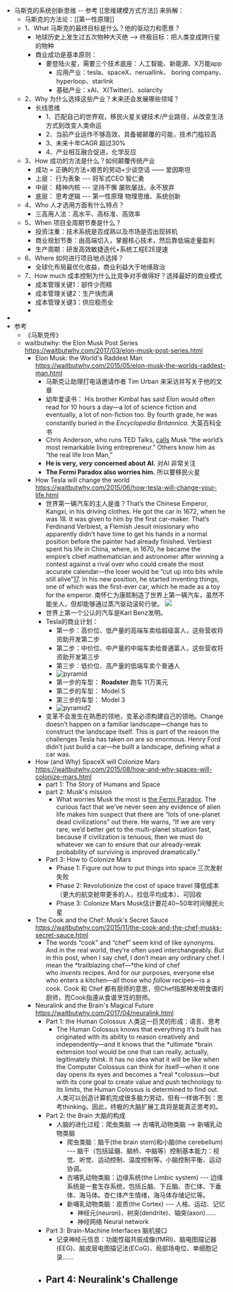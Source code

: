 - 马斯克的系统创新思维 -- 参考 [[思维建模方式方法]] 来拆解：
	- 马斯克的方法论：[[第一性原理]]
	- 1、What 马斯克的最终目标是什么？他的驱动力和愿景？
		- 地球历史上发生过五次物种大灭绝 --> 终极目标：把人类变成跨行星的物种
		- 商业成功是基本原则：
			- 要登陆火星，需要三个技术底座：人工智能、新能源、X万能app
				- 应用产业：tesla、spaceX、neruallink、 boring company、hyperloop、starlink
				- 基础产业：xAI、X(Twitter)、solarcity
	- 2、Why 为什么选择这些产业？未来还会发展哪些领域？
		- 长线思维
			- 1、匹配自己的世界观，移民火星关键技术/产业路径，从改变生活方式到改变人类命运
			- 2、当前产业运作不够高效，具备被颠覆的可能，技术门槛较高
			- 3、未来十年CAGR 超过30%
			- 4、产业相互融合促进，化学反应
	- 3、How 成功的方法是什么？如何颠覆传统产业
		- 成功 = 正确的方法+艰苦的劳动+少谈空话  —— 爱因斯坦
		- 上层： 行为表象 --- 将军式CEO 智仁勇
		- 中层： 精神内核 --- 坚持不懈  屡败屡战，永不放弃
		- 底层： 思考逻辑 --- 第一性原理   物理思维、系统创新
	- 4、Who 人才选用方面有什么特点？
		- 三高用人法：高水平、高标准、高效率
	- 5、When 项目全周期节奏是什么？
		- 投资注重：技术系统是否成熟以及市场是否出现转机
		- 商业规划节奏：由高端切入，掌握核心技术，然后靠低端走量盈利
		- 生产周期：研发高效敏捷迭代+系统工程E2E提速
	- 6、Where 如何进行项目地点选择？
		- 全球化布局最优化收益，商业利益大于地缘政治
	- 7、How much 成本控制为什么比竞争对手做得好？选择最好的商业模式
		- 成本管理关键1：部件少而精
		- 成本管理关键2：生产快而满
		- 成本管理关键3：供应稳而全
		-
-
- 参考
	- 《马斯克传》
	- waitbutwhy: the Elon Musk Post Series https://waitbutwhy.com/2017/03/elon-musk-post-series.html
		- Elon Musk: the World's Raddest Man https://waitbutwhy.com/2015/05/elon-musk-the-worlds-raddest-man.html
			- 马斯克让助理打电话邀请作者 Tim Urban 来采访并写关于他的文章
			- 幼年爱读书： His brother Kimbal has said Elon would often read for 10 hours a day—a lot of science fiction and eventually, a lot of non-fiction too. By fourth grade, he was constantly buried in the *Encyclopedia Britannica*. 大英百科全书
			- Chris Anderson, who runs TED Talks, [calls](https://www.youtube.com/watch?v=tUMZTtQU10o) Musk “the world’s most remarkable living entrepreneur.” Others know him as “the real life Iron Man,”
			- **He is very, *very* concerned about AI.**  对AI 非常关注
			- **The Fermi Paradox also worries him.** 所以要移民火星
		- How Tesla will change the world https://waitbutwhy.com/2015/06/how-tesla-will-change-your-life.html
			- 世界第一辆汽车的主人是谁？That’s the Chinese Emperor, Kangxi, in his driving clothes. He got the car in 1672, when he was 18. It was given to him by the first car-maker. That’s Ferdinand Verbiest, a Flemish Jesuit missionary who apparently didn’t have time to get his hands in a normal position before the painter had already finished. Verbiest spent his life in China, where, in 1670, he became the empire’s chief mathematician and astronomer after winning a contest against a rival over who could create the most accurate calendar—the loser would be “cut up into bits while still alive”[17](https://waitbutwhy.com/2015/06/how-tesla-will-change-your-life.html#). In his new position, he started inventing things, one of which was the first-ever car, which he made as a toy for the emperor. 南怀仁为康熙制造了世界上第一辆汽车，虽然不能坐人，但却能够通过蒸汽驱动滚轮行驶。 ![](https://149909199.v2.pressablecdn.com/wp-content/uploads/2015/05/SteamMachineOfVerbiestIn1678.jpg)
			- 世界上第一个公认的汽车是Karl Benz发明。
			- Tesla的商业计划：
				- 第一步：高价位、低产量的高端车卖给超级富人，这些营收将资助开发第二步
				- 第二步：中价位、中产量的中端车卖给普通富人，这些营收将资助开发第三步
				- 第三步：低价位、高产量的低端车卖个普通人
				- ![pyramid](https://149909199.v2.pressablecdn.com/wp-content/uploads/2015/06/pyramid.png)
				- 第一步的车型： **Roadster** 跑车 11万美元
				- 第二步的车型： Model S
				- 第三步的车型： Model 3
				- ![pyramid2](https://149909199.v2.pressablecdn.com/wp-content/uploads/2015/06/pyramid2.png)
			- 变革不会发生在熟悉的领地，变革必须构建自己的领地。Change doesn’t happen on a familiar landscape—change has to construct the landscape itself. This is part of the reason the challenges Tesla has taken on are so enormous. Henry Ford didn’t just build a car—he built a landscape, defining what a car was.
		- How (and Why) SpaceX will Colonize Mars https://waitbutwhy.com/2015/08/how-and-why-spacex-will-colonize-mars.html
			- part 1: The Story of Humans and Space
			- part 2: Musk's mission
				- What worries Musk the most is [the Fermi Paradox](https://waitbutwhy.com/2014/05/fermi-paradox.html). The curious fact that we’ve never seen any evidence of alien life makes him suspect that there are “lots of one-planet dead civilizations” out there. He warns, “If we are very rare, we’d better get to the multi-planet situation fast, because if civilization is tenuous, then we must do whatever we can to ensure that our already-weak probability of surviving is improved dramatically.”
			- Part 3: How to Colonize Mars
				- Phase 1: Figure out how to put things into space 三次发射失败
				- Phase 2: Revolutionize the cost of space travel 降低成本（更大的航空舱带更多的人，拉低平均成本）、可回收
				- Phase 3: Colonize Mars Musk估计要花40~50年时间殖民火星
		- The Cook and the Chef: Musk's Secret Sauce https://waitbutwhy.com/2015/11/the-cook-and-the-chef-musks-secret-sauce.html
			- The words “cook” and “chef” seem kind of like synonyms. And in the real world, they’re often used interchangeably. But in this post, when I say chef, I don’t mean any ordinary chef. I mean the *trailblazing chef—*the kind of chef who *invents* recipes. And for our purposes, everyone else who enters a kitchen—all those who *follow* recipes—is a cook. Cook 和 Chef 都有厨师的意思，但Chef指那种发明食谱的厨师，而Cook指遵从食谱烹饪的厨师。
		- Neuralink and the Brain's Magical Future https://waitbutwhy.com/2017/04/neuralink.html
			- Part 1: the Human Colossus 人类这一巨灵的形成：语言、思考
				- The Human Colossus knows that everything it’s built has originated with its ability to reason creatively and independently—and it knows that the *ultimate *brain extension tool would be one that can really, actually, legitimately *think*. It has no idea what it will be like when the Computer Colossus can think for itself—when it one day opens its eyes and becomes a *real *colossus—but with its core goal to create value and push technology to its limits, the Human Colossus is determined to find out. 人类可以创造计算机完成很多脑力劳动，但有一样做不到：思考thinking。因此，终极的大脑扩展工具将是能真正思考的。
			- Part 2: the Brain 大脑的构成
				- 人脑的进化过程：爬虫类脑 --> 古哺乳动物类脑 --> 新哺乳动物类脑
					- 爬虫类脑：脑干(the brain stem)和小脑(the cerebellum)  --- 脑干（包括延髓、脑桥、中脑等）控制基本能力：视觉、听觉、运动控制、温度控制等。小脑控制平衡、运动协调。
					- 古哺乳动物类脑：边缘系统(the Limbic system) --- 边缘系统是一套生存系统，包括丘脑、下丘脑、杏仁体、下垂体、海马体。杏仁体产生情绪，海马体存储记忆等。
					- 新哺乳动物类脑：皮质(the Cortex) --- 人格、运动、记忆
						- 神经元(neuron)、树突(dendrite)、轴突(axon)……
						- 神经网络 Neural network
			- Part 3: Brain-Machine Interfaces 脑机接口
				- 记录神经元信息：功能性磁共振成像(fMRI)、脑电图描记器(EEG)、脑皮层电图描记法(ECoG)、局部场电位、单细胞记录……
			- Part 4: Neuralink's Challenge
				-